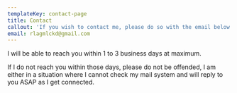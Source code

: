 ```yaml
---
templateKey: contact-page
title: Contact
callout: 'If you wish to contact me, please do so with the email below'
email: rlagmlckd@gmail.com
---
```

I will be able to reach you within 1 to 3 business days at maximum.

If I do not reach you within those days, please do not be offended, I am either in a situation where I cannot check my mail system and will reply to you ASAP as I get connected.
